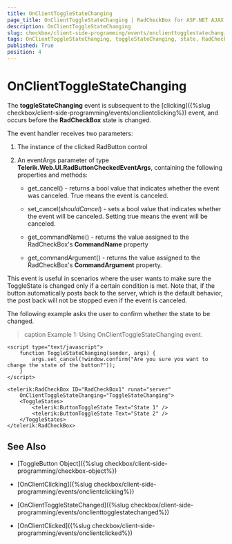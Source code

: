 ```yaml
---
title: OnClientToggleStateChanging
page_title: OnClientToggleStateChanging | RadCheckBox for ASP.NET AJAX Documentation
description: OnClientToggleStateChanging
slug: checkbox/client-side-programming/events/onclienttogglestatechanging
tags: OnClientToggleStateChanging, toggleStateChanging, state, RadCheckBox, event, client-side
published: True
position: 4
---
```


# OnClientToggleStateChanging

The **toggleStateChanging** event is subsequent to the [clicking]({%slug checkbox/client-side-programming/events/onclientclicking%}) event, and occurs before the **RadCheckBox** state is changed.

The event handler receives two parameters:

1. The instance of the clicked RadButton control

1. An eventArgs parameter of type **Telerik.Web.UI.RadButtonCheckedEventArgs**, containing the following properties and methods:

	* get_cancel() - returns a bool value that indicates whether the event was canceled. True means the event is canceled.

	* set_cancel(*shouldCancel*) - sets a bool value that indicates whether the event will be canceled. Setting true means the event will be canceled.

	* get_commandName() - returns the value assigned to the RadCheckBox's **CommandName** property

	* get_commandArgument() - returns the value assigned to the RadCheckBox's **CommandArgument** property.

This event is useful in scenarios where the user wants to make sure the ToggleState is changed only if a certain condition is met. Note that, if the button automatically posts back to the server, which is the default behavior, the post back will not be stopped even if the event is canceled.

The following example asks the user to confirm whether the state to be changed.

>caption Example 1: Using OnClientToggleStateChanging event.

````ASP.NET
<script type="text/javascript">
    function ToggleStateChanging(sender, args) {
        args.set_cancel(!window.confirm("Are you sure you want to change the state of the button?"));
    }
</script>

<telerik:RadCheckBox ID="RadCheckBox1" runat="server"
    OnClientToggleStateChanging="ToggleStateChanging">
    <ToggleStates>
        <telerik:ButtonToggleState Text="State 1" />
        <telerik:ButtonToggleState Text="State 2" />
    </ToggleStates>
</telerik:RadCheckBox>
````


## See Also

* [ToggleButton Object]({%slug checkbox/client-side-programming/checkbox-object%})

* [OnClientClicking]({%slug checkbox/client-side-programming/events/onclientclicking%})

* [OnClientToggleStateChanged]({%slug checkbox/client-side-programming/events/onclienttogglestatechanged%})

* [OnClientClicked]({%slug checkbox/client-side-programming/events/onclientclicked%})
